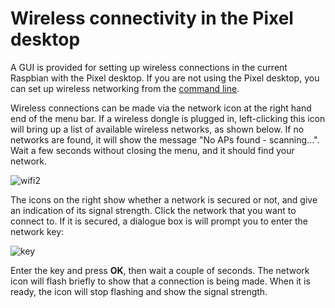 # Wireless connectivity in the Pixel desktop

A GUI is provided for setting up wireless connections in the current Raspbian with the Pixel desktop. If you are not using the Pixel desktop, you can set up wireless networking from the [command line](wireless-cli.md).

Wireless connections can be made via the network icon at the right hand end of the menu bar. If a wireless dongle is plugged in, left-clicking this icon will bring up a list of available wireless networks, as shown below. If no networks are found, it will show the message "No APs found - scanning...". Wait a few seconds without closing the menu, and it should find your network.

![wifi2](images/wifi2.png)

The icons on the right show whether a network is secured or not, and give an indication of its signal strength. Click the network that you want to connect to. If it is secured, a dialogue box is will prompt you to enter the network key:

![key](images/key.png)

Enter the key and press **OK**, then wait a couple of seconds. The network icon will flash briefly to show that a connection is being made. When it is ready, the icon will stop flashing and show the signal strength.
